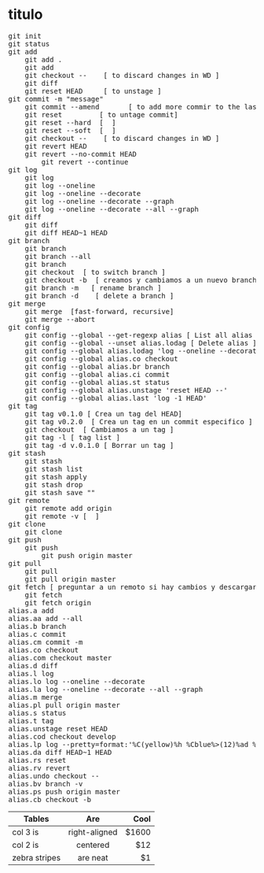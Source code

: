 # titulo
<pre>
git init
git status
git add
	git add .
	git add <file> 
	git checkout -- <file>   [ to discard changes in WD ]
	git diff
	git reset HEAD <file>    [ to unstage ]
git commit -m "message"
	git commit --amend       [ to add more commir to the last one ]
	git reset <hash7>        [ to untage commit]
	git reset --hard <hash7> [  ]
	git reset --soft <hash7> [  ]
	git checkout -- <file>   [ to discard changes in WD ]
	git revert HEAD
	git revert --no-commit HEAD
		git revert --continue
git log
	git log
	git log --oneline
	git log --oneline --decorate
	git log --oneline --decorate --graph
	git log --oneline --decorate --all --graph
git diff
	git diff <hash7> <hash7>
	git diff HEAD~1 HEAD
git branch
	git branch
	git branch --all
	git branch <branch_name>
	git checkout <branch_name> [ to switch branch ]
	git checkout -b <branch_name> [ creamos y cambiamos a un nuevo branch]
	git branch -m <before_name> <new_name> [ rename branch ]
	git branch -d <branch_name>   [ delete a branch ]
git merge
	git merge <branch_name> [fast-forward, recursive]
	git merge --abort
git config
	git config --global --get-regexp alias [ List all alias ]
	git config --global --unset alias.lodag [ Delete alias ]
	git config --global alias.lodag 'log --oneline --decorate --all --graph | cat'
	git config --global alias.co checkout
	git config --global alias.br branch
	git config --global alias.ci commit
	git config --global alias.st status
	git config --global alias.unstage 'reset HEAD --'
	git config --global alias.last 'log -1 HEAD'
git tag
	git tag v0.1.0 [ Crea un tag del HEAD]
	git tag v0.2.0 <hash7> [ Crea un tag en un commit especifico ]
	git checkout <tag_name> [ Cambiamos a un tag ]
	git tag -l [ tag list ]
	git tag -d v.0.1.0 [ Borrar un tag ]
git stash
	git stash
	git stash list
	git stash apply
	git stash drop
	git stash save "<message>"
git remote
	git remote add origin <url_repository>
	git remote -v [  ]
git clone
	git clone <url_repository>
git push
	git push <remote_name> <remote_branch>
		git push origin master
git pull
	git pull <remote_name> <remote_branch>
	git pull origin master
git fetch [ preguntar a un remoto si hay cambios y descargarlas solamente ]
	git fetch <remote_name>
	git fetch origin
alias.a add
alias.aa add --all
alias.b branch
alias.c commit
alias.cm commit -m
alias.co checkout
alias.com checkout master
alias.d diff
alias.l log
alias.lo log --oneline --decorate
alias.la log --oneline --decorate --all --graph
alias.m merge
alias.pl pull origin master
alias.s status
alias.t tag
alias.unstage reset HEAD
alias.cod checkout develop
alias.lp log --pretty=format:'%C(yellow)%h %Cblue%>(12)%ad %Cgreen%<(7)%aN%Cred%d %Creset%s' -10 --date=short
alias.da diff HEAD~1 HEAD
alias.rs reset
alias.rv revert
alias.undo checkout --
alias.bv branch -v
alias.ps push origin master
alias.cb checkout -b
</pre>
| Tables        | Are           | Cool  |
| ------------- |:-------------:| -----:|
| col 3 is      | right-aligned | $1600 |
| col 2 is      | centered      |   $12 |
| zebra stripes | are neat      |    $1 |
